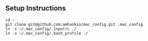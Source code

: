 ## Setup Instructions
```
cd ~
git clone git@github.com:amhankin/mac_config.git .mac_config
ln -s ~/.mac_config/.inputrc ./
ln -s ~/.mac_config/.bash_profile ./
```



